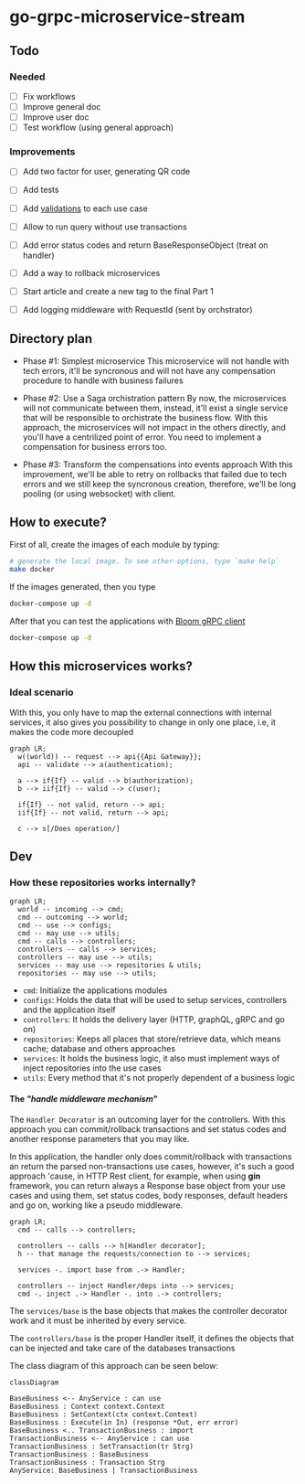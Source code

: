 # go-grpc-microservice-stream

## Todo

### Needed

- [ ] Fix workflows
- [ ] Improve general doc
- [ ] Improve user doc
- [ ] Test workflow (using general approach)

### Improvements

- [ ] Add two factor for user, generating QR code
- [ ] Add tests
- [ ] Add [validations] to each use case
- [ ] Allow to run query without use transactions
- [ ] Add error status codes and return BaseResponseObject (treat on handler)
- [ ] Add a way to rollback microservices
- [ ] Start article and create a new tag to the final Part 1
- [ ] Add logging middleware with RequestId (sent by orchstrator)


## Directory plan

- Phase #1: Simplest microservice
  This microservice will not handle with tech errors, it'll be syncronous and
  will not have any compensation procedure to handle with business failures

- Phase #2: Use a Saga orchistration pattern
  By now, the microservices will not communicate between them, instead, it'll
  exist a single service that will be responsible to orchistrate the business
  flow. With this approach, the microservices will not impact in the others
  directly, and you'll have a centrilized point of error. You need to implement
  a compensation for business errors too.

- Phase #3: Transform the compensations into events approach
  With this improvement, we'll be able to retry on rollbacks that failed due to
  tech errors and we still keep the syncronous creation, therefore, we'll be
  long pooling (or using websocket) with client.


## How to execute?

First of all, create the images of each module by typing:

```bash
# generate the local image. To see other options, type `make help`
make docker
```

If the images generated, then you type

```bash
docker-compose up -d
```

After that you can test the applications with
[Bloom gRPC client](https://github.com/bloomrpc/bloomrpc/releases/tag/1.5.3)


```bash
docker-compose up -d
```

## How this microservices works?

### Ideal scenario

With this, you only have to map the external connections with internal services,
it also gives you possibility to change in only one place, i.e, it makes the
code more decoupled


```mermaid
graph LR;
  w((world)) -- request --> api{{Api Gateway}};
  api -- validate --> a(authentication);

  a --> if{If} -- valid --> b(authorization);
  b --> iif{If} -- valid --> c(user);

  if{If} -- not valid, return --> api;
  iif{If} -- not valid, return --> api;

  c --> s[/Does operation/]
```


## Dev

### How these repositories works internally?

```mermaid
graph LR;
  world -- incoming --> cmd;
  cmd -- outcoming --> world;
  cmd -- use --> configs;
  cmd -- may use --> utils;
  cmd -- calls --> controllers;
  controllers -- calls --> services;
  controllers -- may use --> utils;
  services -- may use --> repositories & utils;
  repositories -- may use --> utils;
```

- `cmd`: Initialize the applications modules
- `configs`: Holds the data that will be used to setup services, controllers and the application itself
- `controllers`: It holds the delivery layer (HTTP, graphQL, gRPC and go on)
- `repositories`: Keeps all places that store/retrieve data, which means cache; database and others approaches
- `services`: It holds the business logic, it also must implement ways of inject repositories into the use cases
- `utils`: Every method that it's not properly dependent of a business logic


#### The ***"handle middleware mechanism"***


The `Handler Decorator` is an outcoming layer for the controllers.
With this approach you can commit/rollback transactions and set status codes and
another response parameters that you may like.

In this application, the handler only does commit/rollback with transactions an
return the parsed non-transactions use cases, however, it's such a good approach
'cause, in HTTP Rest client, for example, when using **gin** framework, you can
return always a Response base object from your use cases and using them, set
status codes, body responses, default headers and go on, working like a pseudo
middleware.


```mermaid
graph LR;
  cmd -- calls --> controllers;

  controllers -- calls --> h[Handler decorator];
  h -- that manage the requests/connection to --> services;

  services -. import base from .-> Handler;

  controllers -- inject Handler/deps into --> services;
  cmd -. inject .-> Handler -. into .-> controllers;
```


The `services/base` is the base objects that makes the controller decorator work
and it must be inherited by every service.

The `controllers/base` is the proper Handler itself, it defines the objects that
can be injected and take care of the databases transactions


The class diagram of this approach can be seen below:
```mermaid
classDiagram

BaseBusiness <-- AnyService : can use
BaseBusiness : Context context.Context
BaseBusiness : SetContext(ctx context.Context)
BaseBusiness : Execute(in In) (response *Out, err error)
BaseBusiness <.. TransactionBusiness : import
TransactionBusiness <-- AnyService : can use
TransactionBusiness : SetTransaction(tr Strg)
TransactionBusiness : BaseBusiness
TransactionBusiness : Transaction Strg
AnyService: BaseBusiness | TransactionBusiness
```


<!-- Links -->

[validations]: https://github.com/go-playground/validator